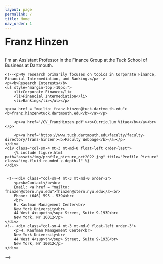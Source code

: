 ```yaml
---
layout: page
permalink: /
title: Home
nav_order: 1
---
```


<div class="row justify-content-sm-center align-items-start d-flex d-sm-block mt-0 mb-3 gx-6">
    <div class="col-sm-4 mt-0 mt-md-0 float-left order-0" style="font-size:2.0rem; padding-top:0; margin-top:0; margin-bottom:0.5em; border:0; font-weight:500">
    </div>
    <div class="col-sm-8 mt-0 mt-md-0 float-right order-1">
        <p style="margin-top:0.5rem; font-size:2.0rem"><b>Franz Hinzen</b></p>
        <p>I'm an Assistant Professor in the Finance Group at the Tuck School of Business at Dartmouth.</p>

	<!--<p>My research primarily focuses on topics in Corporate Finance, Financial Intermediation, and Banking.</p>-->
	<p><b>Research Interests</b>
	<ul style="margin-top:-10px;">
		<li>Corporate Finance</li>
  		<li>Financial Intermediation</li>
  		<li>Banking</li></ul></p>

	<p><a href = "mailto: franz.hinzen@tuck.dartmouth.edu"><b>franz.hinzen@tuck.dartmouth.edu</b></a></p>

        <p><a href='/CV_FranzHinzen.pdf'><b>Curriculum Vitae</b></a><br></p>

        <p><a href='https://www.tuck.dartmouth.edu/faculty/faculty-directory/franz-hinzen'><b>Faculty Webpage</b></a></p>
    </div>
    <div class="col-sm-4 mt-3 mt-md-0 float-left order-last">
        {% include figure.html path="assets/img/profile_picture_oct2022.jpg" title="Profile Picture" class="img-fluid rounded z-depth-1" %}
    </div> 


     <!--<div class="col-sm-4 mt-3 mt-md-0 order-2">
        <p><b>Contact</b><br>
        Email: <a href = "mailto: fhinzen@stern.nyu.edu">fhinzen@stern.nyu.edu</a><br>
        Phone: (646) 595 - 5394<br>
        <br>
        H. Kaufman Management Center<br>
        New York University<br>
        44 West 4<sup>th</sup> Street, Suite 9-193D<br>
        New York, NY 10012</p>
    </div>
    <!-- <div class="col-sm-4 mt-3 mt-md-0 float-left order-3">
        <p>H. Kaufman Management Center<br>
        New York University<br>
        44 West 4<sup>th</sup> Street, Suite 9-193D<br>
        New York, NY 10012</p>
    </div> 
</div> -->

